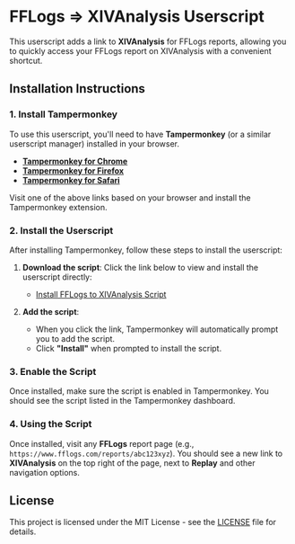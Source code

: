 # FFLogs => XIVAnalysis Userscript

This userscript adds a link to **XIVAnalysis** for FFLogs reports, allowing you to quickly access your FFLogs report on XIVAnalysis with a convenient shortcut.

## Installation Instructions

### 1. Install Tampermonkey

To use this userscript, you'll need to have **Tampermonkey** (or a similar userscript manager) installed in your browser.

- **[Tampermonkey for Chrome](https://www.tampermonkey.net/?browser=chrome)**
- **[Tampermonkey for Firefox](https://www.tampermonkey.net/?browser=firefox)**
- **[Tampermonkey for Safari](https://www.tampermonkey.net/?browser=safari)**

Visit one of the above links based on your browser and install the Tampermonkey extension.

### 2. Install the Userscript

After installing Tampermonkey, follow these steps to install the userscript:

1. **Download the script**: Click the link below to view and install the userscript directly:
   - [Install FFLogs to XIVAnalysis Script](https://github.com/nomnivore/fflogs-xivanalysis-userscript/raw/refs/heads/main/script.user.js)

2. **Add the script**:
   - When you click the link, Tampermonkey will automatically prompt you to add the script.
   - Click **"Install"** when prompted to install the script.

### 3. Enable the Script

Once installed, make sure the script is enabled in Tampermonkey. You should see the script listed in the Tampermonkey dashboard. 

### 4. Using the Script

Once installed, visit any **FFLogs** report page (e.g., `https://www.fflogs.com/reports/abc123xyz`). You should see a new link to **XIVAnalysis** on the top right of the page, next to **Replay** and other navigation options.

## License

This project is licensed under the MIT License - see the [LICENSE](LICENSE) file for details.
